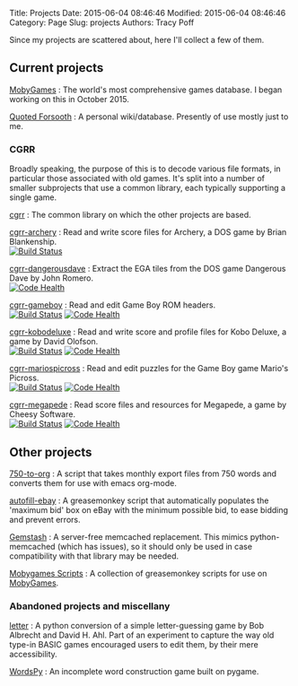 Title: Projects
Date: 2015-06-04 08:46:46
Modified: 2015-06-04 08:46:46
Category: Page
Slug: projects
Authors: Tracy Poff

Since my projects are scattered about, here I'll collect a few of them.

## Current projects

[MobyGames](http://www.mobygames.com/)
:    The world's most comprehensive games database. I began working on this in
     October 2015.

[Quoted Forsooth](https://github.com/sopoforic/quoted-forsooth)
:    A personal wiki/database. Presently of use mostly just to me.

### CGRR

Broadly speaking, the purpose of this is to decode various file formats, in
particular those associated with old games. It's split into a number of smaller
subprojects that use a common library, each typically supporting a single game.

[cgrr](https://github.com/sopoforic/cgrr)
:    The common library on which the other projects are based.

[cgrr-archery](https://github.com/sopoforic/cgrr-archery)
:    Read and write score files for Archery, a DOS game by Brian Blankenship.  
[![Build Status](https://travis-ci.org/sopoforic/cgrr-archery.svg?branch=master)](https://travis-ci.org/sopoforic/cgrr-archery)

[cgrr-dangerousdave](https://github.com/sopoforic/cgrr-dangerousdave)
:    Extract the EGA tiles from the DOS game Dangerous Dave by John Romero.  
[![Code Health](https://landscape.io/github/sopoforic/cgrr-dangerousdave/master/landscape.svg?style=flat)](https://landscape.io/github/sopoforic/cgrr-dangerousdave/master)

[cgrr-gameboy](https://github.com/sopoforic/cgrr-gameboy)
:    Read and edit Game Boy ROM headers.  
[![Build Status](https://travis-ci.org/sopoforic/cgrr-gameboy.svg?branch=master)](https://travis-ci.org/sopoforic/cgrr-gameboy)
[![Code Health](https://landscape.io/github/sopoforic/cgrr-gameboy/master/landscape.svg?style=flat)](https://landscape.io/github/sopoforic/cgrr-gameboy/master)

[cgrr-kobodeluxe](https://github.com/sopoforic/cgrr-kobodeluxe)
:    Read and write score and profile files for Kobo Deluxe, a game by David
     Olofson.  
[![Build Status](https://travis-ci.org/sopoforic/cgrr-kobodeluxe.svg?branch=master)](https://travis-ci.org/sopoforic/cgrr-kobodeluxe)
[![Code Health](https://landscape.io/github/sopoforic/cgrr-kobodeluxe/master/landscape.svg?style=flat)](https://landscape.io/github/sopoforic/cgrr-kobodeluxe/master)

[cgrr-mariospicross](https://github.com/sopoforic/cgrr-mariospicross)
:    Read and edit puzzles for the Game Boy game Mario's Picross.  
[![Build Status](https://travis-ci.org/sopoforic/cgrr-mariospicross.svg?branch=master)](https://travis-ci.org/sopoforic/cgrr-mariospicross)
[![Code Health](https://landscape.io/github/sopoforic/cgrr-mariospicross/master/landscape.svg?style=flat)](https://landscape.io/github/sopoforic/cgrr-mariospicross/master)

[cgrr-megapede](https://github.com/sopoforic/cgrr-megapede)
:    Read score files and resources for Megapede, a game by Cheesy Software.  
[![Build Status](https://travis-ci.org/sopoforic/cgrr-megapede.svg?branch=master)](https://travis-ci.org/sopoforic/cgrr-megapede)
[![Code Health](https://landscape.io/github/sopoforic/cgrr-megapede/master/landscape.svg?style=flat)](https://landscape.io/github/sopoforic/cgrr-megapede/master)

## Other projects

[750-to-org](https://github.com/sopoforic/750-to-org)
:    A script that takes monthly export files from 750 words and converts them
     for use with emacs org-mode.

[autofill-ebay](https://github.com/sopoforic/autofill-ebay)
:    A greasemonkey script that automatically populates the 'maximum bid' box on
     eBay with the minimum possible bid, to ease bidding and prevent errors.

[Gemstash](https://github.com/sopoforic/gemstash)
:    A server-free memcached replacement. This mimics python-memcached (which
     has issues), so it should only be used in case compatibility with that
     library may be needed.

[Mobygames Scripts](https://bitbucket.org/sopoforic/mobygames-scripts)
:    A collection of greasemonkey scripts for use on
     [MobyGames](http://www.mobygames.com/).

### Abandoned projects and miscellany

[letter](https://bitbucket.org/sopoforic/letter)
:    A python conversion of a simple letter-guessing game by Bob Albrecht and
     David H. Ahl. Part of an experiment to capture the way old type-in BASIC
     games encouraged users to edit them, by their mere accessibility.

[WordsPy](https://bitbucket.org/sopoforic/wordspy)
:   An incomplete word construction game built on pygame.
